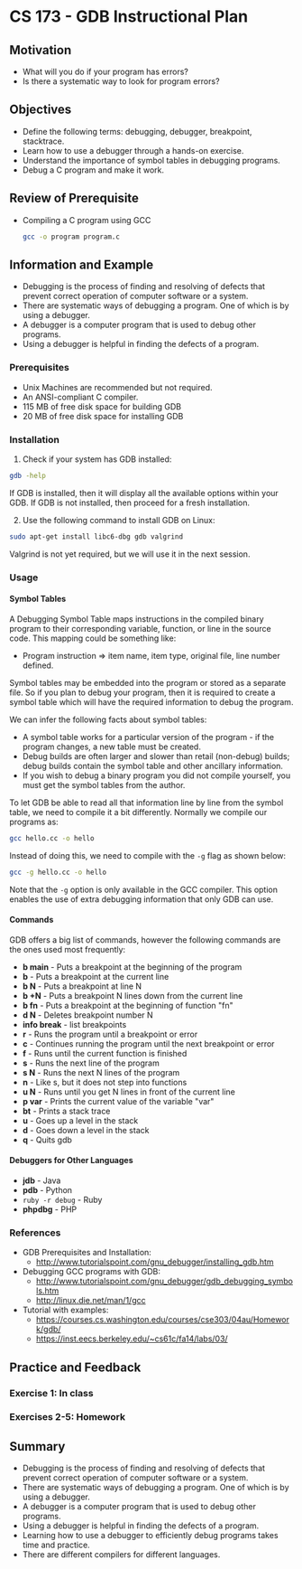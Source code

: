 # CS 173 - GDB Instructional Plan

## Motivation

* What will you do if your program has errors?
* Is there a systematic way to look for program errors?

## Objectives

* Define the following terms: debugging, debugger, breakpoint, stacktrace.
* Learn how to use a debugger through a hands-on exercise.
* Understand the importance of symbol tables in debugging programs.
* Debug a C program and make it work.

## Review of Prerequisite

* Compiling a C program using GCC
  ```bash
  gcc -o program program.c
  ```

## Information and Example

* Debugging is the process of finding and resolving of defects that prevent correct operation of computer software or a system.
* There are systematic ways of debugging a program. One of which is by using a debugger.
* A debugger is a computer program that is used to debug other programs.
* Using a debugger is helpful in finding the defects of a program.

### Prerequisites

* Unix Machines are recommended but not required.
* An ANSI-compliant C compiler.
* 115 MB of free disk space for building GDB
* 20 MB of free disk space for installing GDB

### Installation

1. Check if your system has GDB installed:
  ```bash
  gdb -help
  ```
  If GDB is installed, then it will display all the available options within your GDB. If GDB is not installed, then proceed for a fresh installation.

2. Use the following command to install GDB on Linux:
  ```bash
  sudo apt-get install libc6-dbg gdb valgrind
  ```
  Valgrind is not yet required, but we will use it in the next session.

### Usage

#### Symbol Tables
A Debugging Symbol Table maps instructions in the compiled binary program to their corresponding variable, function, or line in the source code. This mapping could be something like:

* Program instruction ⇒ item name, item type, original file, line number defined.

Symbol tables may be embedded into the program or stored as a separate file. So if you plan to debug your program, then it is required to create a symbol table which will have the required information to debug the program.

We can infer the following facts about symbol tables:

* A symbol table works for a particular version of the program - if the program changes, a new table must be created.
* Debug builds are often larger and slower than retail (non-debug) builds; debug builds contain the symbol table and other ancillary information.
* If you wish to debug a binary program you did not compile yourself, you must get the symbol tables from the author.

To let GDB be able to read all that information line by line from the symbol table, we need to compile it a bit differently. Normally we compile our programs as:

```bash
gcc hello.cc -o hello
```

Instead of doing this, we need to compile with the ```-g``` flag as shown below:

```bash
gcc -g hello.cc -o hello
```

Note that the ```-g``` option is only available in the GCC compiler. This option enables the use of extra debugging information that only GDB can use.

#### Commands

GDB offers a big list of commands, however the following commands are the ones used most frequently:

* **b main** - Puts a breakpoint at the beginning of the program
* **b** - Puts a breakpoint at the current line
* **b N** - Puts a breakpoint at line N
* **b +N** - Puts a breakpoint N lines down from the current line
* **b fn** - Puts a breakpoint at the beginning of function "fn"
* **d N** - Deletes breakpoint number N
* **info break** - list breakpoints
* **r** - Runs the program until a breakpoint or error
* **c** - Continues running the program until the next breakpoint or error
* **f** - Runs until the current function is finished
* **s** - Runs the next line of the program
* **s N** - Runs the next N lines of the program
* **n** - Like s, but it does not step into functions
* **u N** - Runs until you get N lines in front of the current line
* **p var** - Prints the current value of the variable "var"
* **bt** - Prints a stack trace
* **u** - Goes up a level in the stack
* **d** - Goes down a level in the stack
* **q** - Quits gdb

#### Debuggers for Other Languages

* **jdb** - Java
* **pdb** - Python
* ```ruby -r debug``` - Ruby
* **phpdbg** - PHP

### References

* GDB Prerequisites and Installation:
  * http://www.tutorialspoint.com/gnu_debugger/installing_gdb.htm
* Debugging GCC programs with GDB:
  * http://www.tutorialspoint.com/gnu_debugger/gdb_debugging_symbols.htm
  * http://linux.die.net/man/1/gcc
* Tutorial with examples:
  * https://courses.cs.washington.edu/courses/cse303/04au/Homework/gdb/
  * https://inst.eecs.berkeley.edu/~cs61c/fa14/labs/03/

## Practice and Feedback

### Exercise 1: In class

### Exercises 2-5: Homework

## Summary

* Debugging is the process of finding and resolving of defects that prevent correct operation of computer software or a system.
* There are systematic ways of debugging a program. One of which is by using a debugger.
* A debugger is a computer program that is used to debug other programs.
* Using a debugger is helpful in finding the defects of a program.
* Learning how to use a debugger to efficiently debug programs takes time and practice.
* There are different compilers for different languages.
